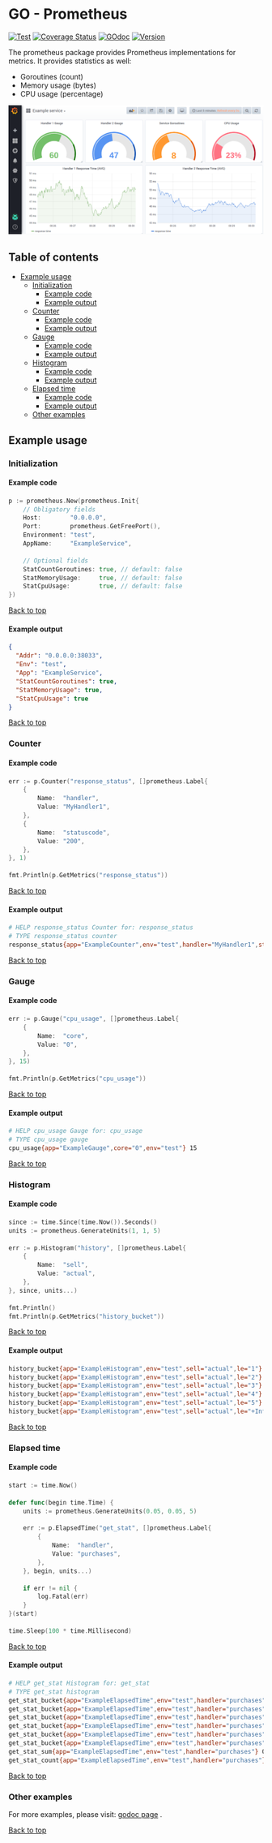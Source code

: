 # GO - Prometheus

[![Test](https://github.com/takattila/prometheus/workflows/Test/badge.svg?branch=master)](https://github.com/takattila/prometheus/actions?query=workflow:Test)
[![Coverage Status](https://coveralls.io/repos/github/takattila/prometheus/badge.svg?branch=master)](https://coveralls.io/github/takattila/prometheus?branch=master)
[![GOdoc](https://img.shields.io/badge/godoc-reference-orange)](https://godoc.org/github.com/takattila/prometheus)
[![Version](https://img.shields.io/badge/dynamic/json.svg?label=version&url=https://api.github.com/repos/takattila/prometheus/releases/latest&query=tag_name)](https://github.com/takattila/prometheus/releases)

The prometheus package provides Prometheus implementations for metrics.
It provides statistics as well:

- Goroutines (count)
- Memory usage (bytes)
- CPU usage (percentage)

![prometheus screenshot](./img/screenshot-01.png)

## Table of contents

* [Example usage](#example-usage)
   * [Initialization](#initialization)
      * [Example code](#example-code)
      * [Example output](#example-output)
   * [Counter](#counter)
      * [Example code](#example-code-1)
      * [Example output](#example-output-1)
   * [Gauge](#gauge)
      * [Example code](#example-code-2)
      * [Example output](#example-output-2)
   * [Histogram](#histogram)
      * [Example code](#example-code-3)
      * [Example output](#example-output-3)
   * [Elapsed time](#elapsed-time)
      * [Example code](#example-code-4)
      * [Example output](#example-output-4)
   * [Other examples](#other-examples)

## Example usage

### Initialization

#### Example code

```go
p := prometheus.New(prometheus.Init{
    // Obligatory fields
    Host:        "0.0.0.0",
    Port:        prometheus.GetFreePort(),
    Environment: "test",
    AppName:     "ExampleService",

    // Optional fields
    StatCountGoroutines: true, // default: false
    StatMemoryUsage:     true, // default: false
    StatCpuUsage:        true, // default: false
})
```

[Back to top](#table-of-contents)

#### Example output

```json
{
  "Addr": "0.0.0.0:38033",
  "Env": "test",
  "App": "ExampleService",
  "StatCountGoroutines": true,
  "StatMemoryUsage": true,
  "StatCpuUsage": true
}
```

[Back to top](#table-of-contents)

### Counter

#### Example code

```go
err := p.Counter("response_status", []prometheus.Label{
    {
        Name:  "handler",
        Value: "MyHandler1",
    },
    {
        Name:  "statuscode",
        Value: "200",
    },
}, 1)

fmt.Println(p.GetMetrics("response_status"))
```

[Back to top](#table-of-contents)

#### Example output

```bash
# HELP response_status Counter for: response_status
# TYPE response_status counter
response_status{app="ExampleCounter",env="test",handler="MyHandler1",statuscode="200"} 1
```

[Back to top](#table-of-contents)

### Gauge

#### Example code

```go
err := p.Gauge("cpu_usage", []prometheus.Label{
    {
        Name:  "core",
        Value: "0",
    },
}, 15)

fmt.Println(p.GetMetrics("cpu_usage"))
```

[Back to top](#table-of-contents)

#### Example output

```bash
# HELP cpu_usage Gauge for: cpu_usage
# TYPE cpu_usage gauge
cpu_usage{app="ExampleGauge",core="0",env="test"} 15
```

[Back to top](#table-of-contents)

### Histogram

#### Example code

```go
since := time.Since(time.Now()).Seconds()
units := prometheus.GenerateUnits(1, 1, 5)

err := p.Histogram("history", []prometheus.Label{
    {
        Name:  "sell",
        Value: "actual",
    },
}, since, units...)

fmt.Println()
fmt.Println(p.GetMetrics("history_bucket"))
```

[Back to top](#table-of-contents)

#### Example output

```bash
history_bucket{app="ExampleHistogram",env="test",sell="actual",le="1"} 1
history_bucket{app="ExampleHistogram",env="test",sell="actual",le="2"} 1
history_bucket{app="ExampleHistogram",env="test",sell="actual",le="3"} 1
history_bucket{app="ExampleHistogram",env="test",sell="actual",le="4"} 1
history_bucket{app="ExampleHistogram",env="test",sell="actual",le="5"} 1
history_bucket{app="ExampleHistogram",env="test",sell="actual",le="+Inf"} 1
```

[Back to top](#table-of-contents)

### Elapsed time

#### Example code

```go
start := time.Now()

defer func(begin time.Time) {
    units := prometheus.GenerateUnits(0.05, 0.05, 5)

    err := p.ElapsedTime("get_stat", []prometheus.Label{
        {
            Name:  "handler",
            Value: "purchases",
        },
    }, begin, units...)

    if err != nil {
        log.Fatal(err)
    }
}(start)

time.Sleep(100 * time.Millisecond)
```

[Back to top](#table-of-contents)

#### Example output

```bash
# HELP get_stat Histogram for: get_stat
# TYPE get_stat histogram
get_stat_bucket{app="ExampleElapsedTime",env="test",handler="purchases",le="0.05"} 0
get_stat_bucket{app="ExampleElapsedTime",env="test",handler="purchases",le="0.1"} 0
get_stat_bucket{app="ExampleElapsedTime",env="test",handler="purchases",le="0.15000000000000002"} 1
get_stat_bucket{app="ExampleElapsedTime",env="test",handler="purchases",le="0.2"} 1
get_stat_bucket{app="ExampleElapsedTime",env="test",handler="purchases",le="0.25"} 1
get_stat_bucket{app="ExampleElapsedTime",env="test",handler="purchases",le="+Inf"} 1
get_stat_sum{app="ExampleElapsedTime",env="test",handler="purchases"} 0.100132995
get_stat_count{app="ExampleElapsedTime",env="test",handler="purchases"} 1
```

[Back to top](#table-of-contents)

### Other examples

For more examples, please visit: [godoc page](https://godoc.org/github.com/takattila/prometheus#pkg-examples) .

[Back to top](#table-of-contents)
